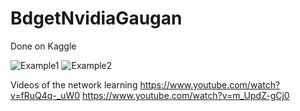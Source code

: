 # BdgetNvidiaGaugan

Done on Kaggle

![Example1](https://i.imgur.com/7BE7HQE.jpg)
![Example2](https://i.imgur.com/ncrhQK7.jpg)

Videos of the network learning
https://www.youtube.com/watch?v=fRuQ4q-_uW0
https://www.youtube.com/watch?v=m_UpdZ-gCj0

